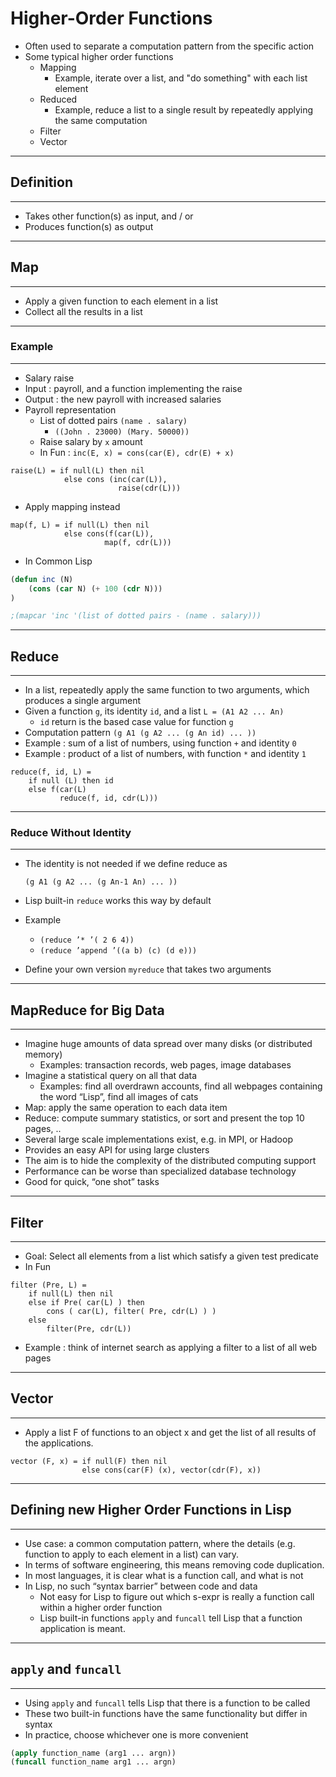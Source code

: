 # Higher-Order Functions

- Often used to separate a computation pattern from the specific action
- Some typical higher order functions
  - Mapping
    - Example, iterate over a list, and "do something" with each list element
  - Reduced
    - Example, reduce a list to a single result by repeatedly applying the same computation
  - Filter
  - Vector

------

## Definition

------

- Takes other function(s) as input, and  / or
- Produces function(s) as output

------

## Map

------

- Apply a given function to each element in a list
- Collect all the results in a list

------

### Example

------

- Salary raise
- Input : payroll, and a function implementing the raise
- Output : the new payroll with increased salaries
- Payroll representation
  - List of dotted pairs `(name . salary)`
    - `((John . 23000) (Mary. 50000))`
  - Raise salary by `x` amount
  - In Fun : `inc(E, x) = cons(car(E), cdr(E) + x)`

```
raise(L) = if null(L) then nil
			else cons (inc(car(L)),
						raise(cdr(L)))
```

- Apply mapping instead

```
map(f, L) = if null(L) then nil 
            else cons(f(car(L)),
                     map(f, cdr(L)))
```

- In Common Lisp

```lisp
(defun inc (N)
    (cons (car N) (+ 100 (cdr N)))
)

;(mapcar 'inc '(list of dotted pairs - (name . salary)))
```

------

## Reduce

------

- In a list, repeatedly apply the same function to two arguments, which produces a single argument
- Given a function `g`, its identity `id`, and a list `L = (A1 A2 ... An)`
  - `id` return is the based case value for function `g`
- Computation pattern `(g A1 (g A2 ... (g An id) ... ))`
- Example : sum of a list of numbers, using function `+` and identity `0`
- Example : product of a list of numbers, with function `*` and identity `1`

```
reduce(f, id, L) = 
	if null (L) then id
    else f(car(L)
           reduce(f, id, cdr(L)))
```

------

### Reduce Without Identity

------

- The identity is not needed if we define reduce as

  `(g A1 (g A2 ... (g An-1 An) ... ))`

- Lisp built-in `reduce` works this way by default

- Example

  - `(reduce ’* ’( 2 6 4))`
  - `(reduce ’append ’((a b) (c) (d e)))`

- Define your own version `myreduce` that takes two arguments

------

## MapReduce for Big Data

------

- Imagine huge amounts of data spread over many disks (or distributed memory)
  - Examples: transaction records, web pages, image databases
- Imagine a statistical query on all that data
  - Examples: find all overdrawn accounts, find all webpages containing the word “Lisp”, find all images of cats
- Map: apply the same operation to each data item
- Reduce: compute summary statistics, or sort and present the top 10 pages, ..
- Several large scale implementations exist, e.g. in MPI, or Hadoop
- Provides an easy API for using large clusters
- The aim is to hide the complexity of the distributed computing support
- Performance can be worse than specialized database technology
- Good for quick, “one shot” tasks

------

## Filter

------

- Goal: Select all elements from a list which satisfy a given test predicate
- In Fun

```
filter (Pre, L) = 
	if null(L) then nil
	else if Pre( car(L) ) then
		cons ( car(L), filter( Pre, cdr(L) ) )
    else
    	filter(Pre, cdr(L))
```

- Example : think of internet search as applying a filter to a list of all web pages

------

## Vector

------

- Apply a list F of functions to an object x and get the list of all results of the applications.

```
vector (F, x) = if null(F) then nil
				else cons(car(F) (x), vector(cdr(F), x))
```

------

## Defining new Higher Order Functions in Lisp

------

- Use case: a common computation pattern, where the details (e.g. function to apply to each element in a list) can vary.
- In terms of software engineering, this means removing code duplication.
- In most languages, it is clear what is a function call, and what is not
- In Lisp, no such “syntax barrier” between code and data
  - Not easy for Lisp to figure out which s-expr is really a function call within a higher order function
  - Lisp built-in functions `apply` and `funcall` tell Lisp that a function application is meant.

------

## `apply` and `funcall`

------

- Using `apply` and `funcall` tells Lisp that there is a function to be called
- These two built-in functions have the same functionality but differ in syntax
- In practice, choose whichever one is more convenient

```lisp
(apply function_name (arg1 ... argn))
(funcall function_name arg1 ... argn)
```

